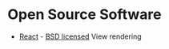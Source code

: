 
# Open Source Software

* [React](https://github.com/facebook/react) -
  [BSD licensed](https://github.com/facebook/react/blob/master/LICENSE)
  View rendering

